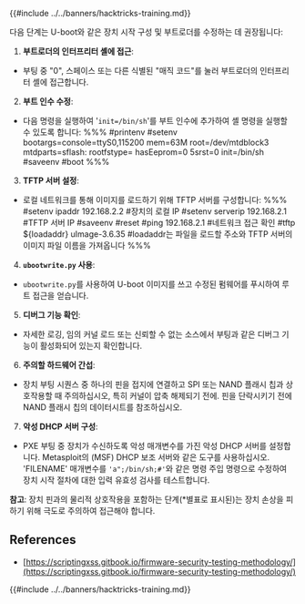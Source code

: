 {{#include ../../banners/hacktricks-training.md}}

다음 단계는 U-boot와 같은 장치 시작 구성 및 부트로더를 수정하는 데 권장됩니다:

1. **부트로더의 인터프리터 셸에 접근**:

- 부팅 중 "0", 스페이스 또는 다른 식별된 "매직 코드"를 눌러 부트로더의 인터프리터 셸에 접근합니다.

2. **부트 인수 수정**:

- 다음 명령을 실행하여 '`init=/bin/sh`'를 부트 인수에 추가하여 셸 명령을 실행할 수 있도록 합니다:
%%%
#printenv
#setenv bootargs=console=ttyS0,115200 mem=63M root=/dev/mtdblock3 mtdparts=sflash:<partitiionInfo> rootfstype=<fstype> hasEeprom=0 5srst=0 init=/bin/sh
#saveenv
#boot
%%%

3. **TFTP 서버 설정**:

- 로컬 네트워크를 통해 이미지를 로드하기 위해 TFTP 서버를 구성합니다:
%%%
#setenv ipaddr 192.168.2.2 #장치의 로컬 IP
#setenv serverip 192.168.2.1 #TFTP 서버 IP
#saveenv
#reset
#ping 192.168.2.1 #네트워크 접근 확인
#tftp ${loadaddr} uImage-3.6.35 #loadaddr는 파일을 로드할 주소와 TFTP 서버의 이미지 파일 이름을 가져옵니다
%%%

4. **`ubootwrite.py` 사용**:

- `ubootwrite.py`를 사용하여 U-boot 이미지를 쓰고 수정된 펌웨어를 푸시하여 루트 접근을 얻습니다.

5. **디버그 기능 확인**:

- 자세한 로깅, 임의 커널 로드 또는 신뢰할 수 없는 소스에서 부팅과 같은 디버그 기능이 활성화되어 있는지 확인합니다.

6. **주의할 하드웨어 간섭**:

- 장치 부팅 시퀀스 중 하나의 핀을 접지에 연결하고 SPI 또는 NAND 플래시 칩과 상호작용할 때 주의하십시오, 특히 커널이 압축 해제되기 전에. 핀을 단락시키기 전에 NAND 플래시 칩의 데이터시트를 참조하십시오.

7. **악성 DHCP 서버 구성**:
- PXE 부팅 중 장치가 수신하도록 악성 매개변수를 가진 악성 DHCP 서버를 설정합니다. Metasploit의 (MSF) DHCP 보조 서버와 같은 도구를 사용하십시오. 'FILENAME' 매개변수를 `'a";/bin/sh;#'`와 같은 명령 주입 명령으로 수정하여 장치 시작 절차에 대한 입력 유효성 검사를 테스트합니다.

**참고**: 장치 핀과의 물리적 상호작용을 포함하는 단계(\*별표로 표시된)는 장치 손상을 피하기 위해 극도로 주의하여 접근해야 합니다.

## References

- [https://scriptingxss.gitbook.io/firmware-security-testing-methodology/](https://scriptingxss.gitbook.io/firmware-security-testing-methodology/)

{{#include ../../banners/hacktricks-training.md}}
